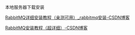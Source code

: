 

本地服务器下载安装

[RabbitMQ详细安装教程（亲测可用）_rabbitmq安装-CSDN博客](https://blog.csdn.net/weixin_42694593/article/details/126725496)





[RabbitMQ安装教程（超详细）-CSDN博客](https://blog.csdn.net/weixin_44545251/article/details/128216395)